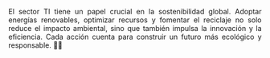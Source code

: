 <p align="justify">
El sector TI tiene un papel crucial en la sostenibilidad global. Adoptar energías renovables, optimizar recursos y fomentar el reciclaje no solo reduce el impacto ambiental, sino que también impulsa la innovación y la eficiencia. Cada acción cuenta para construir un futuro más ecológico y responsable. 🌱💡
</p>

